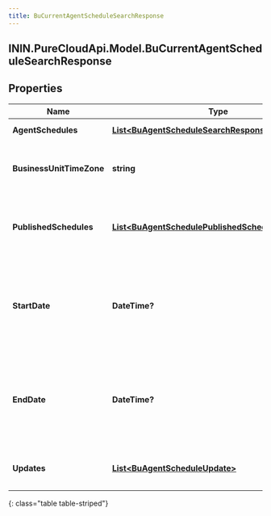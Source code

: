```yaml
---
title: BuCurrentAgentScheduleSearchResponse
---
```

## ININ.PureCloudApi.Model.BuCurrentAgentScheduleSearchResponse

## Properties

|Name | Type | Description | Notes|
|------------ | ------------- | ------------- | -------------|
| **AgentSchedules** | [**List&lt;BuAgentScheduleSearchResponse&gt;**](BuAgentScheduleSearchResponse.html) | The requested agent schedules | [optional] |
| **BusinessUnitTimeZone** | **string** | The time zone configured for the business unit to which this schedule applies | [optional] |
| **PublishedSchedules** | [**List&lt;BuAgentSchedulePublishedScheduleReference&gt;**](BuAgentSchedulePublishedScheduleReference.html) | References to all published week schedules overlapping the start/end date query parameters | [optional] |
| **StartDate** | **DateTime?** | The start date of the schedules. Only populated on notifications. Date time is represented as an ISO-8601 string. For example: yyyy-MM-ddTHH:mm:ss.SSSZ | [optional] |
| **EndDate** | **DateTime?** | The end date of the schedules. Only populated on notifications. Date time is represented as an ISO-8601 string. For example: yyyy-MM-ddTHH:mm:ss.SSSZ | [optional] |
| **Updates** | [**List&lt;BuAgentScheduleUpdate&gt;**](BuAgentScheduleUpdate.html) | The list of updates for the schedule. Only used in notifications | [optional] |
{: class="table table-striped"}


